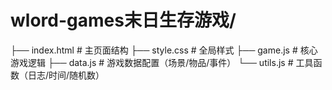 # wlord-games末日生存游戏/
├── index.html       # 主页面结构
├── style.css        # 全局样式
├── game.js          # 核心游戏逻辑
├── data.js          # 游戏数据配置（场景/物品/事件）
└── utils.js         # 工具函数（日志/时间/随机数）

